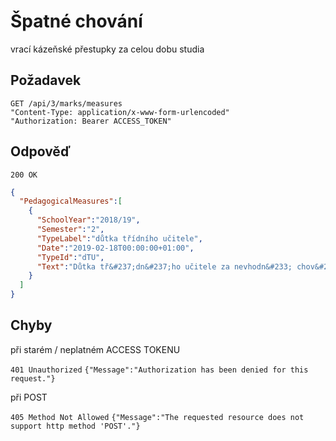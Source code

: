 # Špatné chování

vrací kázeňské přestupky za celou dobu studia

## Požadavek
```
GET /api/3/marks/measures
"Content-Type: application/x-www-form-urlencoded"
"Authorization: Bearer ACCESS_TOKEN"
```

## Odpověď

```200 OK```
``` json
{
  "PedagogicalMeasures":[
    {
      "SchoolYear":"2018/19",
      "Semester":"2",
      "TypeLabel":"důtka třídního učitele",
      "Date":"2019-02-18T00:00:00+01:00",
      "TypeId":"dTU",
      "Text":"Důtka tř&#237;dn&#237;ho učitele za nevhodn&#233; chov&#225;n&#237; během vyučov&#225;n&#237;"
    }
  ]
}
```



## Chyby

při starém / neplatném ACCESS TOKENU

```401 Unauthorized```
```{"Message":"Authorization has been denied for this request."}```

při POST

```405 Method Not Allowed```
```{"Message":"The requested resource does not support http method 'POST'."} ```